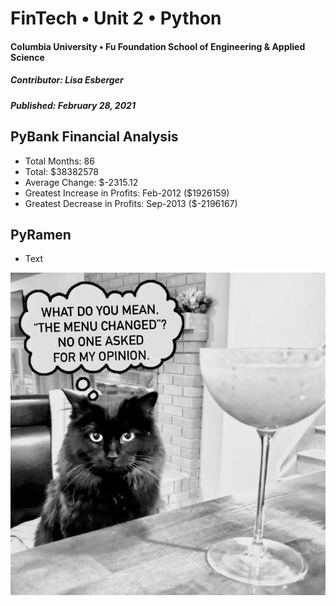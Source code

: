 # FinTech • Unit 2 • Python
#### Columbia University • Fu Foundation School of Engineering & Applied Science
##### Contributor:  Lisa Esberger
##### Published:  February 28, 2021

## PyBank Financial Analysis
* Total Months: 86
* Total: $38382578
* Average Change: $-2315.12
* Greatest Increase in Profits: Feb-2012 ($1926159)
* Greatest Decrease in Profits: Sep-2013 ($-2196167)

## PyRamen
* Text




![Cat-Mellina](https://github.com/1monalisa1/02-Python/blob/f0aa53b4dc9708db67f491d581ce08df63473d3e/Cat-Mellina%20(1).jpeg)

